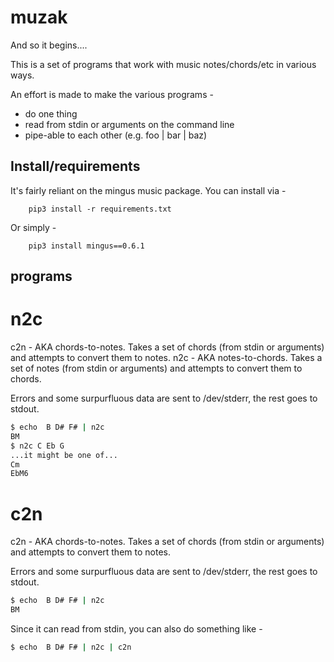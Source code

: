 # muzak

And so it begins....

This is a set of programs that work with music notes/chords/etc in various ways.

An effort is made to make the various programs -

- do one thing
- read from stdin or arguments on the command line
- pipe-able to each other (e.g. foo | bar | baz)

## Install/requirements

It's fairly reliant on the mingus music package. You can install via -
```
    pip3 install -r requirements.txt
```
Or simply -
```
    pip3 install mingus==0.6.1
```

## programs

n2c
====
c2n - AKA chords-to-notes. Takes a set of chords (from stdin or arguments) and attempts to convert them to notes.
n2c - AKA notes-to-chords. Takes a set of notes (from stdin or arguments) and attempts to convert them to chords.

Errors and some surpurfluous data are sent to /dev/stderr, the rest goes to stdout.

```bash
$ echo  B D# F# | n2c
BM
$ n2c C Eb G
...it might be one of...
Cm
EbM6
```

c2n
====
c2n - AKA chords-to-notes. Takes a set of chords (from stdin or arguments) and attempts to convert them to notes.

Errors and some surpurfluous data are sent to /dev/stderr, the rest goes to stdout.
```bash
$ echo  B D# F# | n2c
BM
```
Since it can read from stdin, you can also do something like -
```bash
$ echo  B D# F# | n2c | c2n
```

